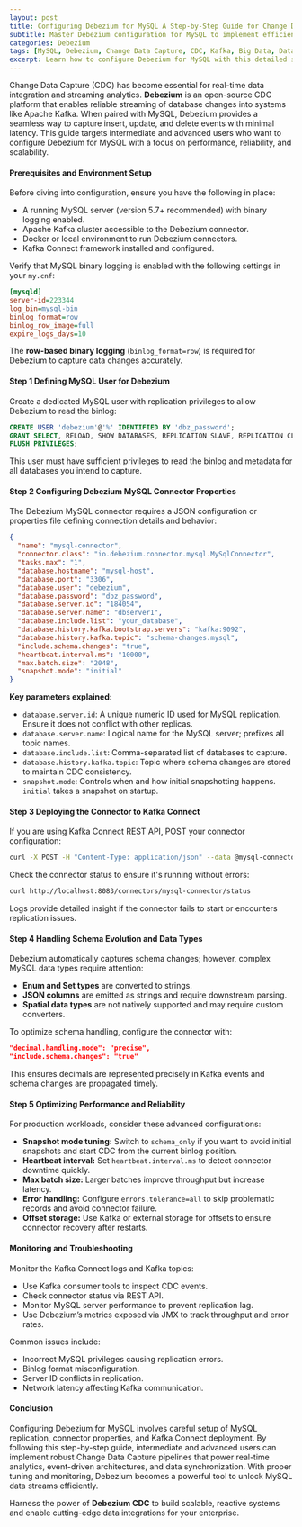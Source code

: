 ```yaml
---
layout: post
title: Configuring Debezium for MySQL A Step-by-Step Guide for Change Data Capture
subtitle: Master Debezium configuration for MySQL to implement efficient Change Data Capture in your data pipelines
categories: Debezium
tags: [MySQL, Debezium, Change Data Capture, CDC, Kafka, Big Data, Data Integration, Stream Processing]
excerpt: Learn how to configure Debezium for MySQL with this detailed step-by-step guide focused on advanced Change Data Capture setup and optimization for scalable data pipelines.
---
```

Change Data Capture (CDC) has become essential for real-time data integration and streaming analytics. **Debezium** is an open-source CDC platform that enables reliable streaming of database changes into systems like Apache Kafka. When paired with MySQL, Debezium provides a seamless way to capture insert, update, and delete events with minimal latency. This guide targets intermediate and advanced users who want to configure Debezium for MySQL with a focus on performance, reliability, and scalability.

#### Prerequisites and Environment Setup

Before diving into configuration, ensure you have the following in place:

- A running MySQL server (version 5.7+ recommended) with binary logging enabled.
- Apache Kafka cluster accessible to the Debezium connector.
- Docker or local environment to run Debezium connectors.
- Kafka Connect framework installed and configured.

Verify that MySQL binary logging is enabled with the following settings in your `my.cnf`:

```ini
[mysqld]
server-id=223344
log_bin=mysql-bin
binlog_format=row
binlog_row_image=full
expire_logs_days=10
```

The **row-based binary logging** (`binlog_format=row`) is required for Debezium to capture data changes accurately.

#### Step 1 Defining MySQL User for Debezium

Create a dedicated MySQL user with replication privileges to allow Debezium to read the binlog:

```sql
CREATE USER 'debezium'@'%' IDENTIFIED BY 'dbz_password';
GRANT SELECT, RELOAD, SHOW DATABASES, REPLICATION SLAVE, REPLICATION CLIENT ON *.* TO 'debezium'@'%';
FLUSH PRIVILEGES;
```

This user must have sufficient privileges to read the binlog and metadata for all databases you intend to capture.

#### Step 2 Configuring Debezium MySQL Connector Properties

The Debezium MySQL connector requires a JSON configuration or properties file defining connection details and behavior:

```json
{
  "name": "mysql-connector",
  "connector.class": "io.debezium.connector.mysql.MySqlConnector",
  "tasks.max": "1",
  "database.hostname": "mysql-host",
  "database.port": "3306",
  "database.user": "debezium",
  "database.password": "dbz_password",
  "database.server.id": "184054",
  "database.server.name": "dbserver1",
  "database.include.list": "your_database",
  "database.history.kafka.bootstrap.servers": "kafka:9092",
  "database.history.kafka.topic": "schema-changes.mysql",
  "include.schema.changes": "true",
  "heartbeat.interval.ms": "10000",
  "max.batch.size": "2048",
  "snapshot.mode": "initial"
}
```

**Key parameters explained:**

- `database.server.id`: A unique numeric ID used for MySQL replication. Ensure it does not conflict with other replicas.
- `database.server.name`: Logical name for the MySQL server; prefixes all topic names.
- `database.include.list`: Comma-separated list of databases to capture.
- `database.history.kafka.topic`: Topic where schema changes are stored to maintain CDC consistency.
- `snapshot.mode`: Controls when and how initial snapshotting happens. `initial` takes a snapshot on startup.

#### Step 3 Deploying the Connector to Kafka Connect

If you are using Kafka Connect REST API, POST your connector configuration:

```bash
curl -X POST -H "Content-Type: application/json" --data @mysql-connector.json http://localhost:8083/connectors
```

Check the connector status to ensure it's running without errors:

```bash
curl http://localhost:8083/connectors/mysql-connector/status
```

Logs provide detailed insight if the connector fails to start or encounters replication issues.

#### Step 4 Handling Schema Evolution and Data Types

Debezium automatically captures schema changes; however, complex MySQL data types require attention:

- **Enum and Set types** are converted to strings.
- **JSON columns** are emitted as strings and require downstream parsing.
- **Spatial data types** are not natively supported and may require custom converters.

To optimize schema handling, configure the connector with:

```json
"decimal.handling.mode": "precise",
"include.schema.changes": "true"
```

This ensures decimals are represented precisely in Kafka events and schema changes are propagated timely.

#### Step 5 Optimizing Performance and Reliability

For production workloads, consider these advanced configurations:

- **Snapshot mode tuning:** Switch to `schema_only` if you want to avoid initial snapshots and start CDC from the current binlog position.
- **Heartbeat interval:** Set `heartbeat.interval.ms` to detect connector downtime quickly.
- **Max batch size:** Larger batches improve throughput but increase latency.
- **Error handling:** Configure `errors.tolerance=all` to skip problematic records and avoid connector failure.
- **Offset storage:** Use Kafka or external storage for offsets to ensure connector recovery after restarts.

#### Monitoring and Troubleshooting

Monitor the Kafka Connect logs and Kafka topics:

- Use Kafka consumer tools to inspect CDC events.
- Check connector status via REST API.
- Monitor MySQL server performance to prevent replication lag.
- Use Debezium’s metrics exposed via JMX to track throughput and error rates.

Common issues include:

- Incorrect MySQL privileges causing replication errors.
- Binlog format misconfiguration.
- Server ID conflicts in replication.
- Network latency affecting Kafka communication.

#### Conclusion

Configuring Debezium for MySQL involves careful setup of MySQL replication, connector properties, and Kafka Connect deployment. By following this step-by-step guide, intermediate and advanced users can implement robust Change Data Capture pipelines that power real-time analytics, event-driven architectures, and data synchronization. With proper tuning and monitoring, Debezium becomes a powerful tool to unlock MySQL data streams efficiently.

Harness the power of **Debezium CDC** to build scalable, reactive systems and enable cutting-edge data integrations for your enterprise.
